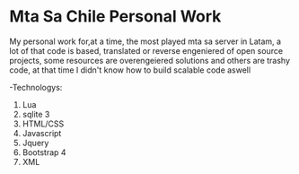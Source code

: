 Mta Sa Chile Personal Work
============
My personal work for,at a time, the most played mta sa server in Latam, a lot of that code is based, translated or reverse engeniered of open source projects, some resources are overengeiered solutions and others are trashy code, at that time I didn't know how to build scalable code aswell

-Technologys:

1. Lua
2. sqlite 3
3. HTML/CSS
4. Javascript
5. Jquery
6. Bootstrap 4
7. XML
